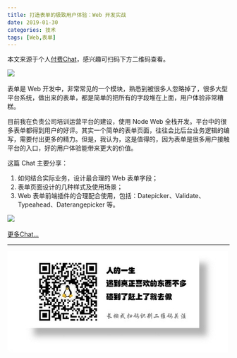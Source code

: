 ```yaml
---
title: 打造表单的极致用户体验：Web 开发实战
date: 2019-01-30
categories: 技术
tags: [Web,表单]
---
```


本文来源于个人[付费Chat](https://gitbook.cn/gitchat/activity/5c372defd919fc76096b599f)，感兴趣可扫码下方二维码查看。

![](https://upload-images.jianshu.io/upload_images/128602-58609f242bf2ba6c.png?imageMogr2/auto-orient/strip%7CimageView2/2/w/1240)

表单是 Web 开发中，非常常见的一个模块，熟悉到被很多人忽略掉了，很多大型平台系统，做出来的表单，都是简单的把所有的字段堆在上面，用户体验非常糟糕。

目前我在负责公司培训运营平台的建设，使用 Node Web 全栈开发。平台中的很多表单都得到用户的好评。其实一个简单的表单页面，往往会比后台业务逻辑的编写，需要付出更多的精力。但是，我认为，这是值得的，因为表单是很多用户接触平台的入口，好的用户体验能带来更大的价值。

这篇 Chat 主要分享：

1. 如何结合实际业务，设计最合理的 Web 表单字段；
2. 表单页面设计的几种样式及使用场景；
3. Web 表单前端插件的合理配合使用，包括：Datepicker、Validate、Typeahead、Daterangepicker 等。

![](https://upload-images.jianshu.io/upload_images/128602-bcc569c336cc10d3.png?imageMogr2/auto-orient/strip%7CimageView2/2/w/1240)


[更多Chat...](https://gitbook.cn/gitchat/author/591fec019596095f704586bd)

---
![](/image/weixin.jpg)